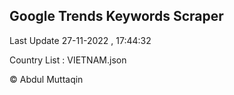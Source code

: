 

## Google Trends Keywords Scraper 
 
Last Update 27-11-2022 , 17:44:32

Country List :
VIETNAM.json



© Abdul Muttaqin 
